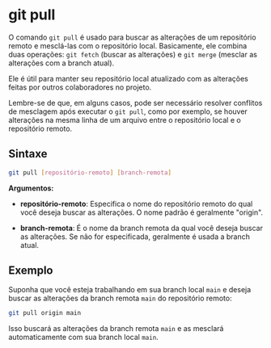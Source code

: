 # git pull

O comando `git pull` é usado para buscar as alterações de um repositório remoto e mesclá-las com o repositório local. Basicamente, ele combina duas operações: `git fetch` (buscar as alterações) e `git merge` (mesclar as alterações com a branch atual).

Ele é útil para manter seu repositório local atualizado com as alterações feitas por outros colaboradores no projeto. 

Lembre-se de que, em alguns casos, pode ser necessário resolver conflitos de mesclagem após executar o `git pull`, como por exemplo, se houver alterações na mesma linha de um arquivo entre o repositório local e o repositório remoto.

## **Sintaxe**

```bash
git pull [repositório-remoto] [branch-remota]
```

**Argumentos:**

- **repositório-remoto**: Especifica o nome do repositório remoto do qual você deseja buscar as alterações. O nome padrão é geralmente "origin".

- **branch-remota**: É o nome da branch remota da qual você deseja buscar as alterações. Se não for especificada, geralmente é usada a branch atual.

## **Exemplo**

Suponha que você esteja trabalhando em sua branch local `main` e deseja buscar as alterações da branch remota `main` do repositório remoto:

```bash
git pull origin main
```

Isso buscará as alterações da branch remota `main` e as mesclará automaticamente com sua branch local `main`.

